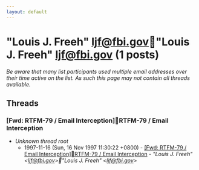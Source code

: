 ```yaml
---
layout: default
---
```


# "Louis J. Freeh" <ljf@fbi.gov>"Louis J. Freeh" <ljf@fbi.gov> (1 posts)

_Be aware that many list participants used multiple email addresses over their time active on the list. As such this page may not contain all threads available._

## Threads

### [Fwd: RTFM-79 / Email Interception]RTFM-79 / Email Interception
+ _Unknown thread root_
  + 1997-11-16 (Sun, 16 Nov 1997 11:30:22 +0800) - [[Fwd: RTFM-79 / Email Interception]RTFM-79 / Email Interception](/archive/1997/11/9a14fbcb6b99bd837d60794b2e9a0872627be79a2d793c6dbf1a11fb18f119a3) - _"Louis J. Freeh" \<ljf@fbi.gov\>"Louis J. Freeh" \<ljf@fbi.gov\>_

